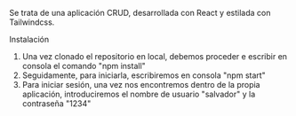 Se trata de una aplicación CRUD, desarrollada con React y estilada con Tailwindcss.

Instalación
1. Una vez clonado el repositorio en local, debemos proceder e escribir en consola el comando "npm install"
2. Seguidamente, para iniciarla, escribiremos en consola "npm start"
3. Para iniciar sesión, una vez nos encontremos dentro de la propia aplicación, introduciremos el nombre de usuario "salvador" y la contraseña "1234"

